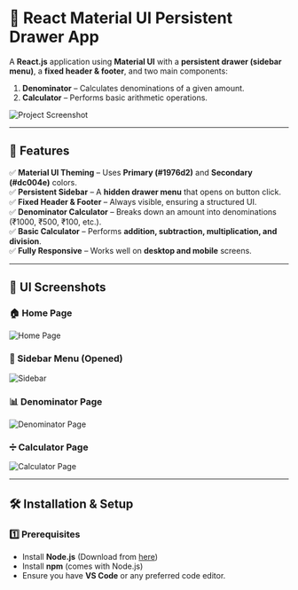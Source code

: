 # 📌 React Material UI Persistent Drawer App

A **React.js** application using **Material UI** with a **persistent drawer (sidebar menu)**, a **fixed header & footer**, and two main components:
1. **Denominator** – Calculates denominations of a given amount.
2. **Calculator** – Performs basic arithmetic operations.

![Project Screenshot](screenshots/ui_overview.png) <!-- Replace with actual image -->

---

## **🚀 Features**
✅ **Material UI Theming** – Uses **Primary (#1976d2)** and **Secondary (#dc004e)** colors.  
✅ **Persistent Sidebar** – A **hidden drawer menu** that opens on button click.  
✅ **Fixed Header & Footer** – Always visible, ensuring a structured UI.  
✅ **Denominator Calculator** – Breaks down an amount into denominations (₹1000, ₹500, ₹100, etc.).  
✅ **Basic Calculator** – Performs **addition, subtraction, multiplication, and division**.  
✅ **Fully Responsive** – Works well on **desktop and mobile** screens.  

---

## **📸 UI Screenshots**
### **🏠 Home Page**
![Home Page](screenshots/home.png) <!-- Replace with actual image -->

### **📌 Sidebar Menu (Opened)**
![Sidebar](screenshots/sidebar.png) <!-- Replace with actual image -->

### **📊 Denominator Page**
![Denominator Page](screenshots/denominator.png) <!-- Replace with actual image -->

### **➗ Calculator Page**
![Calculator Page](screenshots/calculator.png) <!-- Replace with actual image -->

---

## **🛠️ Installation & Setup**
### **1️⃣ Prerequisites**
- Install **Node.js** (Download from [here](https://nodejs.org/))
- Install **npm** (comes with Node.js)
- Ensure you have **VS Code** or any preferred code editor.


